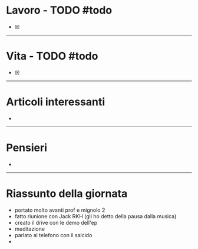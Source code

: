 # Lavoro - TODO #todo 
- [x] 

---

# Vita - TODO #todo 
- [x] 

---

# Articoli interessanti
- 

---

# Pensieri
- 

---

# Riassunto della giornata
- portato molto avanti prof e mignolo 2
- fatto riunione con Jack RKH (gli ho detto della pausa dalla musica)
- creato il drive con le demo dell'ep
- meditazione
- parlato al telefono con il salcido
- 